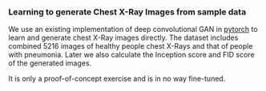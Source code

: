 ### Learning to generate Chest X-Ray Images from sample data


We use an existing implementation of deep convolutional GAN in [pytorch](https://pytorch.org/tutorials/beginner/dcgan_faces_tutorial.html) to learn and generate chest X-Ray images directly. 
The dataset includes combined 5216 images of healthy people chest X-Rays and that of people with pneumonia.
Later we also calculate the Inception score and FID score of the generated images. 

It is only a proof-of-concept exercise and is in no way fine-tuned.

